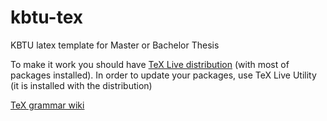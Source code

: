 kbtu-tex
========

KBTU latex template for Master or Bachelor Thesis

To make it work you should have
<a href="http://www.tug.org/texlive/">TeX Live distribution</a> (with most of packages installed). 
In order to update your packages, use TeX Live Utility (it is installed with the distribution)

<a href="http://en.wikibooks.org/wiki/LaTeX">TeX grammar wiki</a>
